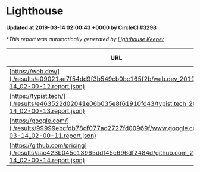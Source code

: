 
# Lighthouse

**Updated at 2019-03-14 02:00:43 +0000 by [CircleCI #3298](https://circleci.com/gh/ItinerisLtd/lighthouse-keeper-example/3298)**

**This report was automatically generated by [Lighthouse Keeper](https://github.com/itinerisltd/lighthouse-keeper)*

| URL | Performance | Accessibility | Best Practices | SEO | PWA | Updated At |
| --- | --- | --- | --- | --- | --- | --- |
| [https://web.dev/](./results/e09021ae7f54dd9f3b549cb0bc165f2b/web.dev_2019-03-14_02-00-12.report.json) | 0.95 | 0.93 | 1 | 0.87 | 1 | 2019-03-14T02:00:12.724Z |
| [https://typist.tech/](./results/e463522d02041e06b035e8f61910fd43/typist.tech_2019-03-14_02-00-13.report.json) | 1 |  |  |  |  | 2019-03-14T02:00:13.178Z |
| [https://google.com/](./results/99999ebcfdb78df077ad2727fd00969f/www.google.com_2019-03-14_02-00-11.report.json) | 0.94 | 0.71 | 0.93 | 0.82 | 0.58 | 2019-03-14T02:00:11.690Z |
| [https://github.com/pricing](./results/aae423b045c13965ddf45c696df2484d/github.com_2019-03-14_02-00-14.report.json) | 0.79 | 0.89 | 0.93 | 0.9 | 0.58 | 2019-03-14T02:00:14.441Z |
